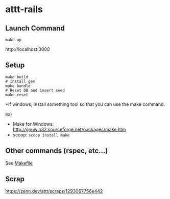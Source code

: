 # attt-rails

## Launch Command

`make up`

http://localhost:3000

## Setup

```shell
make build
# Install gem
make bundle
# Reset DB and insert seed
make reset
```

*If windows, install something tool so that you can use the make command.

ex)

- Make for Windows: http://gnuwin32.sourceforge.net/packages/make.htm
- scoop: `scoop install make`

## Other commands (rspec, etc...)

See [Makefile](./Makefile)

## Scrap

https://zenn.dev/attt/scraps/1293067756e442
